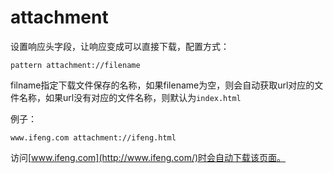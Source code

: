 # attachment

设置响应头字段，让响应变成可以直接下载，配置方式：

	pattern attachment://filename

filname指定下载文件保存的名称，如果filename为空，则会自动获取url对应的文件名称，如果url没有对应的文件名称，则默认为`index.html`

例子：

	www.ifeng.com attachment://ifeng.html

访问[www.ifeng.com](http://www.ifeng.com/)时会自动下载该页面。
